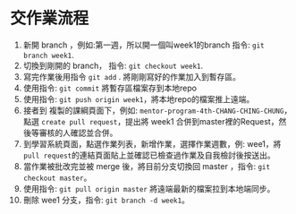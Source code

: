 # 交作業流程

1. 新開 branch ，例如:第一週，所以開一個叫week1的branch 指令: ```git branch week1```.
2. 切換到剛開的 branch， 指令: ```git checkout week1```.
3. 寫完作業後用指令 ```git add``` . 將剛剛寫好的作業加入到暫存區。
4. 使用指令: ```git commit``` 將暫存區檔案存到本地repo
5. 使用指令: ```git push origin week1```，將本地repo的檔案推上遠端。
6. 接者到 複製的課綱頁面下，例如: ```mentor-program-4th-CHANG-CHING-CHUNG```，點選 ```create pull request```，提出將 week1 合併到master裡的Request，然後等審核的人確認並合併。
7. 到學習系統頁面，點選作業列表，新增作業，選擇作業週數，例: wee1，將```pull request```的連結頁面貼上並確認已檢查過作業及自我檢討後按送出。
8. 當作業被批改完並被 merge 後，將目前分支切換回 master ，指令: ```git checkout master```。
9. 使用指令: ```git pull origin master``` 將遠端最新的檔案拉到本地端同步。
10. 刪除 wee1 分支，指令: ```git branch -d week1```。
